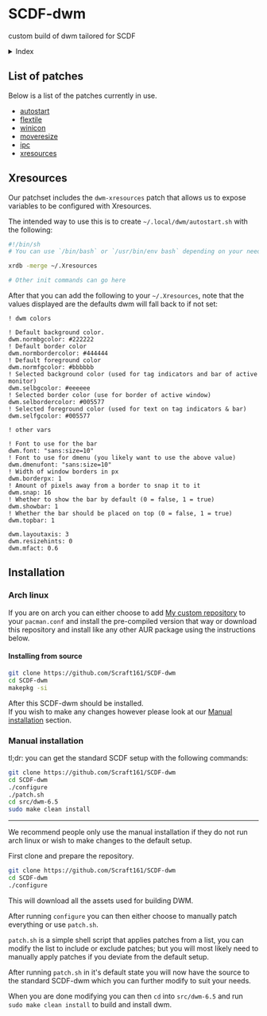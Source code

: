 # SCDF-dwm
custom build of dwm tailored for SCDF

<details>
    <summary>Index</summary>

- [List of patches](#list-of-patches)
- [Xresources](#xresources)
- [Installation](#installation)
    - [Arch linux](#arch-linux)
        - [Installing from source](#installing-from-source)
    - [Manual installation](#manual-installation)

</details>

## List of patches

Below is a list of the patches currently in use.

- [autostart](https://dwm.suckless.org/patches/autostart/)
- [flextile](https://dwm.suckless.org/patches/flextile/)
- [winicon](https://dwm.suckless.org/patches/winicon/)
- [moveresize](https://dwm.suckless.org/patches/moveresize/)
- [ipc](https://dwm.suckless.org/patches/ipc/)
- [xresources](https://dwm.suckless.org/patches/xresources/)

## Xresources

Our patchset includes the `dwm-xresources` patch that allows us to expose variables to be configured with Xresources.

The intended way to use this is to create `~/.local/dwm/autostart.sh` with the following:
```sh
#!/bin/sh
# You can use `/bin/bash` or `/usr/bin/env bash` depending on your needs; but POSIX-SH is often enough for these.

xrdb -merge ~/.Xresources

# Other init commands can go here
```

After that you can add the following to your `~/.Xresources`, note that the values displayed are the defaults dwm will fall back to if not set:
```Xdefaults
! dwm colors

! Default background color.
dwm.normbgcolor: #222222
! Default border color
dwm.normbordercolor: #444444
! Default foreground color
dwm.normfgcolor: #bbbbbb
! Selected background color (used for tag indicators and bar of active monitor)
dwm.selbgcolor: #eeeeee
! Selected border color (use for border of active window)
dwm.selbordercolor: #005577
! Selected foreground color (used for text on tag indicators & bar)
dwm.selfgcolor: #005577

! other vars

! Font to use for the bar
dwm.font: "sans:size=10"
! Font to use for dmenu (you likely want to use the above value)
dwm.dmenufont: "sans:size=10"
! Width of window borders in px
dwm.borderpx: 1
! Amount of pixels away from a border to snap it to it
dwm.snap: 16
! Whether to show the bar by default (0 = false, 1 = true)
dwm.showbar: 1
! Whether the bar should be placed on top (0 = false, 1 = true)
dwm.topbar: 1

dwm.layoutaxis: 3
dwm.resizehints: 0
dwm.mfact: 0.6
```

## Installation

### Arch linux

If you are on arch you can either choose to add [My custom repository](https://github.com/Scraft161/SCDF-pacman?tab=readme-ov-file#add-to-your-system) to your `pacman.conf` and install the pre-compiled version that way or download this repository and install like any other AUR package using the instructions below.

#### Installing from source

```sh
git clone https://github.com/Scraft161/SCDF-dwm
cd SCDF-dwm
makepkg -si
```

After this SCDF-dwm should be installed.  
If you wish to make any changes however please look at our [Manual installation](#manual-installation) section.

### Manual installation

tl;dr: you can get the standard SCDF setup with the following commands:
```sh
git clone https://github.com/Scraft161/SCDF-dwm
cd SCDF-dwm
./configure
./patch.sh
cd src/dwm-6.5
sudo make clean install
```

---

We recommend people only use the manual installation if they do not run arch linux or wish to make changes to the default setup.

First clone and prepare the repository.
```sh
git clone https://github.com/Scraft161/SCDF-dwm
cd SCDF-dwm
./configure
```

This will download all the assets used for building DWM.

After running `configure` you can then either choose to manually patch everything or use `patch.sh`.

`patch.sh` is a simple shell script that applies patches from a list, you can modify the list to include or exclude patches; but you will most likely need to manually apply patches if you deviate from the default setup.

After running `patch.sh` in it's default state you will now have the source to the standard SCDF-dwm which you can further modify to suit your needs.

When you are done modifying you can then `cd` into `src/dwm-6.5` and run `sudo make clean install` to build and install dwm.
